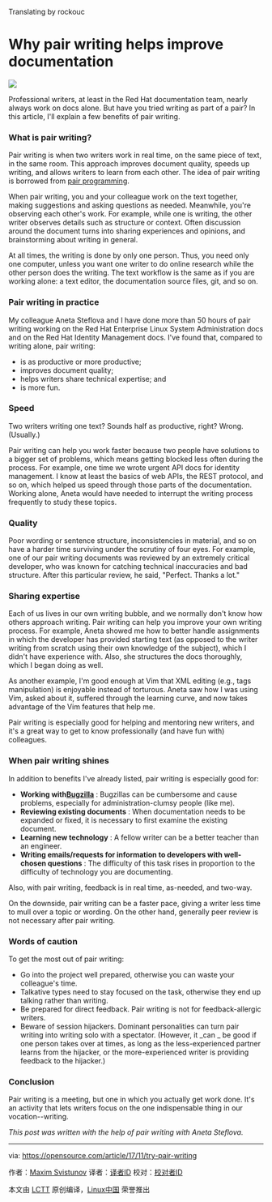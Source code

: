 Translating by rockouc

Why pair writing helps improve documentation
======
![](https://opensource.com/sites/default/files/styles/image-full-size/public/lead-images/doc-dish-lead-2.png?itok=lPO6tqPd)

Professional writers, at least in the Red Hat documentation team, nearly always work on docs alone. But have you tried writing as part of a pair? In this article, I'll explain a few benefits of pair writing.
### What is pair writing?

Pair writing is when two writers work in real time, on the same piece of text, in the same room. This approach improves document quality, speeds up writing, and allows writers to learn from each other. The idea of pair writing is borrowed from [pair programming][1].

When pair writing, you and your colleague work on the text together, making suggestions and asking questions as needed. Meanwhile, you're observing each other's work. For example, while one is writing, the other writer observes details such as structure or context. Often discussion around the document turns into sharing experiences and opinions, and brainstorming about writing in general.

At all times, the writing is done by only one person. Thus, you need only one computer, unless you want one writer to do online research while the other person does the writing. The text workflow is the same as if you are working alone: a text editor, the documentation source files, git, and so on.

### Pair writing in practice

My colleague Aneta Steflova and I have done more than 50 hours of pair writing working on the Red Hat Enterprise Linux System Administration docs and on the Red Hat Identity Management docs. I've found that, compared to writing alone, pair writing:

  * is as productive or more productive;
  * improves document quality;
  * helps writers share technical expertise; and
  * is more fun.



### Speed

Two writers writing one text? Sounds half as productive, right? Wrong. (Usually.)

Pair writing can help you work faster because two people have solutions to a bigger set of problems, which means getting blocked less often during the process. For example, one time we wrote urgent API docs for identity management. I know at least the basics of web APIs, the REST protocol, and so on, which helped us speed through those parts of the documentation. Working alone, Aneta would have needed to interrupt the writing process frequently to study these topics.

### Quality

Poor wording or sentence structure, inconsistencies in material, and so on have a harder time surviving under the scrutiny of four eyes. For example, one of our pair writing documents was reviewed by an extremely critical developer, who was known for catching technical inaccuracies and bad structure. After this particular review, he said, "Perfect. Thanks a lot."

### Sharing expertise

Each of us lives in our own writing bubble, and we normally don't know how others approach writing. Pair writing can help you improve your own writing process. For example, Aneta showed me how to better handle assignments in which the developer has provided starting text (as opposed to the writer writing from scratch using their own knowledge of the subject), which I didn't have experience with. Also, she structures the docs thoroughly, which I began doing as well.

As another example, I'm good enough at Vim that XML editing (e.g., tags manipulation) is enjoyable instead of torturous. Aneta saw how I was using Vim, asked about it, suffered through the learning curve, and now takes advantage of the Vim features that help me.

Pair writing is especially good for helping and mentoring new writers, and it's a great way to get to know professionally (and have fun with) colleagues.

### When pair writing shines

In addition to benefits I've already listed, pair writing is especially good for:

  * **Working with[Bugzilla][2]** : Bugzillas can be cumbersome and cause problems, especially for administration-clumsy people (like me).
  * **Reviewing existing documents** : When documentation needs to be expanded or fixed, it is necessary to first examine the existing document.
  * **Learning new technology** : A fellow writer can be a better teacher than an engineer.
  * **Writing emails/requests for information to developers with well-chosen questions** : The difficulty of this task rises in proportion to the difficulty of technology you are documenting.



Also, with pair writing, feedback is in real time, as-needed, and two-way.

On the downside, pair writing can be a faster pace, giving a writer less time to mull over a topic or wording. On the other hand, generally peer review is not necessary after pair writing.

### Words of caution

To get the most out of pair writing:

  * Go into the project well prepared, otherwise you can waste your colleague's time.
  * Talkative types need to stay focused on the task, otherwise they end up talking rather than writing.
  * Be prepared for direct feedback. Pair writing is not for feedback-allergic writers.
  * Beware of session hijackers. Dominant personalities can turn pair writing into writing solo with a spectator. (However, it _can _ be good if one person takes over at times, as long as the less-experienced partner learns from the hijacker, or the more-experienced writer is providing feedback to the hijacker.)



### Conclusion

Pair writing is a meeting, but one in which you actually get work done. It's an activity that lets writers focus on the one indispensable thing in our vocation--writing.

_This post was written with the help of pair writing with Aneta Steflova._

--------------------------------------------------------------------------------

via: https://opensource.com/article/17/11/try-pair-writing

作者：[Maxim Svistunov][a]
译者：[译者ID](https://github.com/译者ID)
校对：[校对者ID](https://github.com/校对者ID)

本文由 [LCTT](https://github.com/LCTT/TranslateProject) 原创编译，[Linux中国](https://linux.cn/) 荣誉推出

[a]:https://opensource.com/users/maxim-svistunov
[1]:https://developer.atlassian.com/blog/2015/05/try-pair-programming/
[2]:https://www.bugzilla.org/
